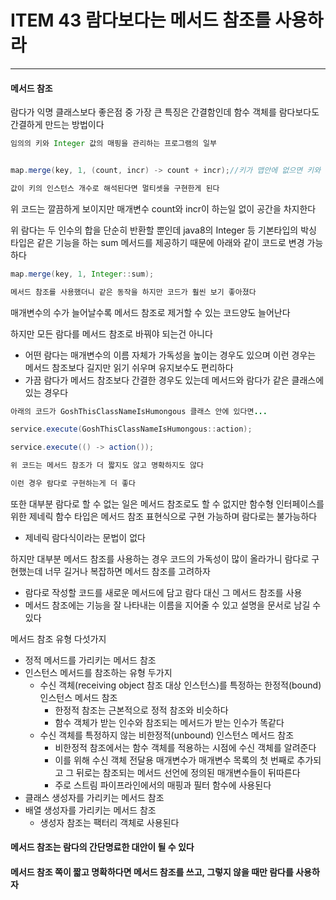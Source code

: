 # ITEM 43 람다보다는 메서드 참조를 사용하라

--------------------------------------------

#### 메서드 참조
람다가 익명 클래스보다 좋은점 중 가장 큰 특징은 간결함인데 함수 객체를 람다보다도 간결하게 만드는 방법이다

```` java
임의의 키와 Integer 값의 매핑을 관리하는 프로그램의 일부


map.merge(key, 1, (count, incr) -> count + incr);//키가 맵안에 없으면 키와 숫자 1이 맵핑, 있으면 기존 매핑 값 증가

값이 키의 인스턴스 개수로 해석된다면 멀티셋을 구현한게 된다
````

위 코드는 깔끔하게 보이지만 매개변수 count와 incr이 하는일 없이 공간을 차지한다

위 람다는 두 인수의 합을 단순히 반환할 뿐인데 java8의 Integer 등 기본타입의 박싱 타입은 같은 기능을 하는 sum 메서드를 제공하기 때문에 아래와 같이 코드로 변경 가능하다

```` java
map.merge(key, 1, Integer::sum);

메서드 참조를 사용했더니 같은 동작을 하지만 코드가 훨씬 보기 좋아졌다
````

매개변수의 수가 늘어날수록 메서드 참조로 제거할 수 있는 코드양도 늘어난다

하지만 모든 람다를 메서드 참조로 바꿔야 되는건 아니다
* 어떤 람다는 매개변수의 이름 자체가 가독성을 높이는 경우도 있으며 이런 경우는 메서드 참조보다 길지만 읽기 쉬우며 유지보수도 편리하다
* 가끔 람다가 메서드 참조보다 간결한 경우도 있는데 메서드와 람다가 같은 클래스에 있는 경우다

```` java
아래의 코드가 GoshThisClassNameIsHumongous 클래스 안에 있다면...

service.execute(GoshThisClassNameIsHumongous::action);

service.execute(() -> action());

위 코드는 메서드 참조가 더 짧지도 않고 명확하지도 않다

이런 경우 람다로 구현하는게 더 좋다
````

또한 대부분 람다로 할 수 없는 일은 메서드 참조로도 할 수 없지만 함수형 인터페이스를 위한 제네릭 함수 타입은 메서드 참조 표현식으로 구현 가능하며 람다로는 불가능하다
* 제네릭 람다식이라는 문법이 없다

하지만 대부분 메서드 참조를 사용하는 경우 코드의 가독성이 많이 올라가니 람다로 구현했는데 너무 길거나 복잡하면 메서드 참조를 고려하자
* 람다로 작성할 코드를 새로운 메서드에 담고 람다 대신 그 메서드 참조를 사용
* 메서드 참조에는 기능을 잘 나타내는 이름을 지어줄 수 있고 설명을 문서로 남길 수 있다

메서드 참조 유형 다섯가지
* 정적 메서드를 가리키는 메서드 참조
* 인스턴스 메서드를 참조하는 유형 두가지
  * 수신 객체(receiving object 참조 대상 인스턴스)를 특정하는 한정적(bound) 인스턴스 메서드 참조
    * 한정적 참조는 근본적으로 정적 참조와 비슷하다
    * 함수 객체가 받는 인수와 참조되는 메서드가 받는 인수가 똑같다
  * 수신 객체를 특정하지 않는 비한정적(unbound) 인스턴스 메서드 참조
    * 비한정적 참조에서는 함수 객체를 적용하는 시점에 수신 객체를 알려준다
    * 이를 위해 수신 객체 전달용 매개변수가 매개변수 목록의 첫 번째로 추가되고 그 뒤로는 참조되는 메서드 선언에 정의된 매개변수들이 뒤따른다
    * 주로 스트림 파이프라인에서의 매핑과 필터 함수에 사용된다
* 클래스 생성자를 가리키는 메서드 참조
* 배열 생성자를 가리키는 메서드 참조
  * 생성자 참조는 팩터리 객체로 사용된다

#### 메서드 참조는 람다의 간단명료한 대안이 될 수 있다
#### 메서드 참조 쪽이 짧고 명확하다면 메서드 참조를 쓰고, 그렇지 않을 때만 람다를 사용하자